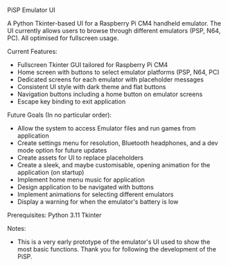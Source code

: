 PiSP Emulator UI

A Python Tkinter-based UI for a Raspberry Pi CM4 handheld emulator.
The UI currently allows users to browse through different emulators (PSP, N64, PC). All optimised for fullscreen usage.

Current Features:
- Fullscreen Tkinter GUI tailored for Raspberry Pi CM4
- Home screen with buttons to select emulator platforms (PSP, N64, PC)
- Dedicated screens for each emulator with placeholder messages
- Consistent UI style with dark theme and flat buttons
- Navigation buttons including a home button on emulator screens
- Escape key binding to exit application

Future Goals (In no particular order):
- Allow the system to access Emulator files and run games from application
- Create settings menu for resolution, Bluetooth headphones, and a dev mode option for future updates
- Create assets for UI to replace placeholders
- Create a sleek, and maybe customisable, opening animation for the application (on startup)
- Implement home menu music for application
- Design application to be navigated with buttons
- Implement animations for selecting different emulators
- Display a warning for when the emulator's battery is low

Prerequisites:
Python 3.11
Tkinter 

Notes:
- This is a very early prototype of the emulator's UI used to show the most basic functions. Thank you for following the development of the PiSP.
